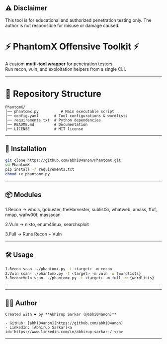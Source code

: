 ## ⚠️ Disclaimer
This tool is for educational and authorized penetration testing only.
The author is not responsible for misuse or damage caused.

# ⚡ PhantomX Offensive Toolkit ⚡

A custom **multi-tool wrapper** for penetration testers.  
Run recon, vuln, and exploitation helpers from a single CLI.

---

# 📂 Repository Structure
```
PhantomX/
│── phantomx.py          # Main executable script
│── config.yaml       # Tool configurations & wordlists
│── requirements.txt  # Python dependencies
│── README.md         # Documentation
│── LICENSE           # MIT license
```
---
## 🚀 Installation
```bash
git clone https://github.com/abhi04anon/PhantomX.git
cd PhantomX
pip install -r requirements.txt
chmod +x phantomx.py
```
---
## 📦 Modules

1.Recon → whois, gobuster, theHarvester, sublist3r, whatweb, amass, ffuf, nmap, wafw00f, massscan

2.Vuln → nikto, enum4linux, searchsploit

3.Full → Runs Recon + Vuln

---

## 🛠 Usage
```bash
1.Recon scan- ./phantomx.py -t <target> -m recon
2.Vuln scan- ./phantomx.py -t <target> -m vuln -w {wordlists}
3.Recon+Vuln scan- ./phantomx.py -t <target> -m full -w {wordlists}
```
---
---

## 👨‍💻 Author
```
Created with ❤️ by **Abhirup Sarkar (@abhi04anon)**  

- GitHub: [abhi04anon](https://github.com/abhi04anon)    
- LinkedIn: [Abhirup Sarkar]<a id='https://www.linkedin.com/in/abhirup-sarkar-/'</a>
```
---



